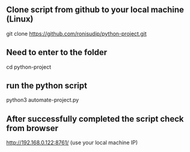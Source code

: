 ## Clone script from github to your local machine (Linux)
git clone https://github.com/ronisudip/python-project.git

## Need to enter to the folder
cd python-project

## run the python script
python3 automate-project.py

## After successfully completed the script check from browser 
http://192.168.0.122:8761/                    (use your local machine IP)

